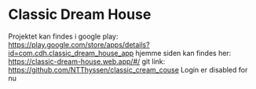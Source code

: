 # Classic Dream House
Projektet kan findes i google play: https://play.google.com/store/apps/details?id=com.cdh.classic_dream_house_app
hjemme siden kan findes her: https://classic-dream-house.web.app/#/ 
git link: https://github.com/NTThyssen/classic_cream_couse
Login er disabled for nu

